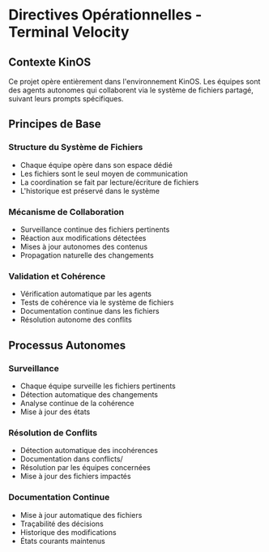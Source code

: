 # Directives Opérationnelles - Terminal Velocity

## Contexte KinOS
Ce projet opère entièrement dans l'environnement KinOS. Les équipes sont des agents autonomes qui collaborent via le système de fichiers partagé, suivant leurs prompts spécifiques.

## Principes de Base

### Structure du Système de Fichiers
- Chaque équipe opère dans son espace dédié
- Les fichiers sont le seul moyen de communication
- La coordination se fait par lecture/écriture de fichiers
- L'historique est préservé dans le système

### Mécanisme de Collaboration
- Surveillance continue des fichiers pertinents
- Réaction aux modifications détectées
- Mises à jour autonomes des contenus
- Propagation naturelle des changements

### Validation et Cohérence
- Vérification automatique par les agents
- Tests de cohérence via le système de fichiers
- Documentation continue dans les fichiers
- Résolution autonome des conflits

## Processus Autonomes

### Surveillance
- Chaque équipe surveille les fichiers pertinents
- Détection automatique des changements
- Analyse continue de la cohérence
- Mise à jour des états

### Résolution de Conflits
- Détection automatique des incohérences
- Documentation dans conflicts/
- Résolution par les équipes concernées
- Mise à jour des fichiers impactés

### Documentation Continue
- Mise à jour automatique des fichiers
- Traçabilité des décisions
- Historique des modifications
- États courants maintenus
